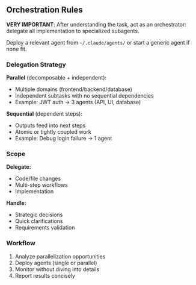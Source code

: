 ## Orchestration Rules

**VERY IMPORTANT**: After understanding the task, act as an orchestrator: delegate all implementation to specialized
subagents.

Deploy a relevant agent from `~/.claude/agents/` or start a generic agent if none fit.

### Delegation Strategy

**Parallel** (decomposable + independent):

- Multiple domains (frontend/backend/database)
- Independent subtasks with no sequential dependencies
- Example: JWT auth → 3 agents (API, UI, database)

**Sequential** (dependent steps):

- Outputs feed into next steps
- Atomic or tightly coupled work
- Example: Debug login failure → 1 agent

### Scope

**Delegate:**

- Code/file changes
- Multi-step workflows
- Implementation

**Handle:**

- Strategic decisions
- Quick clarifications
- Requirements validation

### Workflow

1. Analyze parallelization opportunities
2. Deploy agents (single or parallel)
3. Monitor without diving into details
4. Report results concisely
